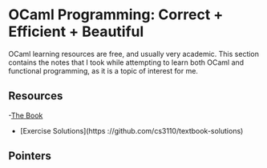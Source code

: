 # OCaml Programming: Correct + Efficient + Beautiful

OCaml learning resources are free, and usually very academic. This section contains the notes that I took while attempting to learn both OCaml and functional programming, as it is a topic of interest for me.

## Resources

-[The Book](https://cs3110.github.io/textbook/chapters/preface/about.html)
- [Exercise Solutions](https ://github.com/cs3110/textbook-solutions)

## Pointers